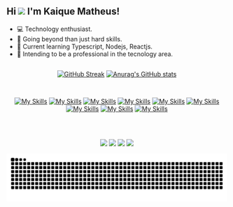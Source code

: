 ## Hi <img src="https://raw.githubusercontent.com/kaueMarques/kaueMarques/master/hi.gif" height="24px"> I'm Kaique Matheus!

<ul>

<li>💻 Technology enthusiast.
<li>🎯 Going beyond than just hard skills.
<li>🥇 Current learning Typescript, Nodejs, Reactjs.
<li>🚀 Intending to be a professional in the tecnology area.

</ul>

##

<div align="center">

[![GitHub Streak](http://github-readme-streak-stats.herokuapp.com?user=KaiqueMCR&theme=tokyonight&hide_border=true&date_format=M%20j%5B%2C%20Y%5D)](https://git.io/streak-stats)
[![Anurag's GitHub stats](https://github-readme-stats.vercel.app/api?username=KaiqueMCR&theme=tokyonight&show_icons=true&hide_border=true)](https://github.com/anuraghazra/github-readme-stats)

</div> 

<div style="display: inline_block" align="center"><br>

[![My Skills](https://skillicons.dev/icons?i=html)](https://html.com/)
[![My Skills](https://skillicons.dev/icons?i=css)](https://www.w3.org/Style/CSS/Overview.en.html)
[![My Skills](https://skillicons.dev/icons?i=javascript)](https://www.javascript.com/)
[![My Skills](https://skillicons.dev/icons?i=typescript)](https://www.typescriptlang.org/)
[![My Skills](https://skillicons.dev/icons?i=sass)](https://sass-lang.com/)
[![My Skills](https://skillicons.dev/icons?i=firebase)](https://firebase.google.com/)
[![My Skills](https://skillicons.dev/icons?i=jquery)](https://jquery.com/)
[![My Skills](https://skillicons.dev/icons?i=nodejs)](https://nodejs.org/en/)
[![My Skills](https://skillicons.dev/icons?i=mongo)](https://www.mongodb.com/)

</div>
  
##
  
<br>
  
<div align="center"> 
    
<a href="https://www.instagram.com/ikie_math/" target="_blank"><img src="https://img.shields.io/badge/Instagram-E4405F?style=for-the-badge&logo=instagram&logoColor=white" target="_blank"></a>
<a href = "mailto:kaiquedev404@gmail.com"><img src="https://img.shields.io/badge/-Gmail-%23333?style=for-the-badge&logo=gmail&logoColor=white" target="_blank"></a>
<a href="https://www.linkedin.com/in/kaique-matheus-9b0ab2236/" target="_blank"><img src="https://img.shields.io/badge/-LinkedIn-%230077B5?style=for-the-badge&logo=linkedin&logoColor=white" target="_blank"></a> 
<a href="https://twitter.com/kaiquedev" target="_blank"><img src="https://img.shields.io/badge/Twitter-1DA1F2?style=for-the-badge&logo=twitter&logoColor=white"></a>
  
![Snake animation](https://github.com/KaiqueMCR/KaiqueMCR/blob/output/github-contribution-grid-snake.svg)

</div>
